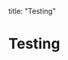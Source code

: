 <frontmatter>
title: "Testing"
</frontmatter>

<link rel="stylesheet" href="{{baseUrl}}/css/textbook.css">

<div class="website-content" id="all">

<div id="title">

# Testing
</div>
<div id="main">

<panel header="## Introduction" type="seamless" alt="introduction" expanded >
  <include src="introduction/index.md#main" />
</panel>

<panel header="## Testing Types" type="seamless" alt="testing types" expanded >
  <include src="testingTypes/index.md#main" />
</panel>

<panel header="## Test Automation" type="seamless" alt="test automation" expanded >
  <include src="testAutomation/index.md#main" />
</panel>

<panel header="## Test Coverage" type="seamless" alt="test coverage" expanded >
  <include src="testCoverage/index.md#main" />
</panel>

<panel header="## Dependency Injection" type="seamless" alt="dependency injection" expanded >
  <include src="dependencyInjection/index.md#main" />
</panel>

<panel header="## TDD" type="seamless" alt="tdd" expanded >
  <include src="tdd/index.md#main" />
</panel>

</div>

</div>
